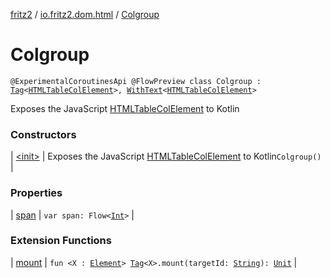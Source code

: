 [fritz2](../../index.md) / [io.fritz2.dom.html](../index.md) / [Colgroup](./index.md)

# Colgroup

`@ExperimentalCoroutinesApi @FlowPreview class Colgroup : `[`Tag`](../../io.fritz2.dom/-tag/index.md)`<`[`HTMLTableColElement`](https://kotlinlang.org/api/latest/jvm/stdlib/org.w3c.dom/-h-t-m-l-table-col-element/index.html)`>, `[`WithText`](../../io.fritz2.dom/-with-text/index.md)`<`[`HTMLTableColElement`](https://kotlinlang.org/api/latest/jvm/stdlib/org.w3c.dom/-h-t-m-l-table-col-element/index.html)`>`

Exposes the JavaScript [HTMLTableColElement](https://developer.mozilla.org/en/docs/Web/API/HTMLTableColElement) to Kotlin

### Constructors

| [&lt;init&gt;](-init-.md) | Exposes the JavaScript [HTMLTableColElement](https://developer.mozilla.org/en/docs/Web/API/HTMLTableColElement) to Kotlin`Colgroup()` |

### Properties

| [span](span.md) | `var span: Flow<`[`Int`](https://kotlinlang.org/api/latest/jvm/stdlib/kotlin/-int/index.html)`>` |

### Extension Functions

| [mount](../../io.fritz2.dom/mount.md) | `fun <X : `[`Element`](https://kotlinlang.org/api/latest/jvm/stdlib/org.w3c.dom/-element/index.html)`> `[`Tag`](../../io.fritz2.dom/-tag/index.md)`<X>.mount(targetId: `[`String`](https://kotlinlang.org/api/latest/jvm/stdlib/kotlin/-string/index.html)`): `[`Unit`](https://kotlinlang.org/api/latest/jvm/stdlib/kotlin/-unit/index.html) |

